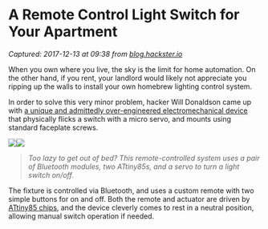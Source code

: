 # A Remote Control Light Switch for Your Apartment

_Captured: 2017-12-13 at 09:38 from [blog.hackster.io](https://blog.hackster.io/a-remote-control-light-switch-for-your-apartment-7b4fb1e27b2e)_

When you own where you live, the sky is the limit for home automation. On the other hand, if you rent, your landlord would likely not appreciate you ripping up the walls to install your own homebrew lighting control system.

In order to solve this very minor problem, hacker Will Donaldson came up with [a unique and admittedly over-engineered electromechanical device](https://www.instructables.com/id/Remote-Control-Bluetooth-Light-Switch/) that physically flicks a switch with a micro servo, and mounts using standard faceplate screws.

![](https://cdn-images-1.medium.com/freeze/max/60/1*L6ipIIRG0B_Smy416a88aw.png?q=20)![](https://cdn-images-1.medium.com/max/1600/1*L6ipIIRG0B_Smy416a88aw.png)

> _Too lazy to get out of bed? This remote-controlled system uses a pair of Bluetooth modules, two ATtiny85s, and a servo to turn a light switch on/off._

The fixture is controlled via Bluetooth, and uses a custom remote with two simple buttons for on and off. Both the remote and actuator are driven by [ATtiny85 chips](https://www.hackster.io/microchip/products/attiny85), and the device cleverly comes to rest in a neutral position, allowing manual switch operation if needed.
